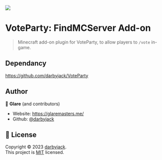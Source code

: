 <img src="https://i.imgur.com/515YfKH.png">

# VoteParty: FindMCServer Add-on

> Minecraft add-on plugin for VoteParty, to allow players to `/vote` in-game.

## Dependancy

https://github.com/darbyjack/VoteParty

## Author

👤 **Glare** (and contributors)

* Website: https://glaremasters.me/
* Github: [@darbyjack](https://github.com/darbyjack)

## 📝 License

Copyright © 2023 [darbyjack](https://github.com/darbyjack).<br>
This project is [MIT](https://github.com/darbyjack/VoteParty/blob/master/LICENSE.md) licensed.
